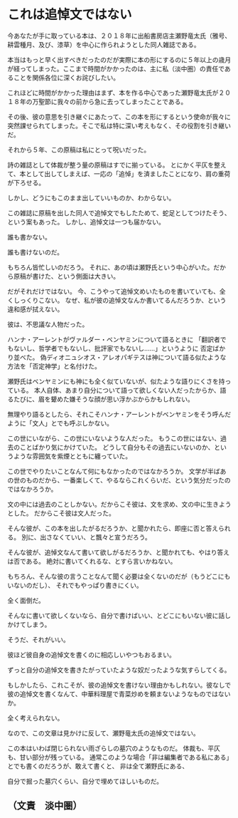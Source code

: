# これは追悼文ではない

今あなたが手に取っている本は、２０１８年に出船書房店主瀬野竜太氏（雅号、耕雲種月、及び、漆草）を中心に作られようとした同人雑誌である。

本当はもっと早く出すべきだったのだが実際に本の形にするのに５年以上の歳月が経ってしまった。ここまで時間がかかったのは、主に私（淡中圏）の責任であることを関係各位に深くお詫びしたい。

これほどに時間がかかった理由はまず、本を作る中心であった瀬野竜太氏が２０１８年の万聖節に我々の前から急に去ってしまったことである。

その後、彼の意思を引き継ぐにあたって、この本を形にするという使命が我々に突然課せられてしまった。そこで私は特に深い考えもなく、その役割を引き継いだ。

それから５年、この原稿は私にとって呪いだった。

詩の雑誌として体裁が整う量の原稿はすでに揃っている。
とにかく平仄を整えて、本として出してしまえば、一応の「追悼」を済ましたことになり、肩の重荷が下ろせる。

しかし、どうにもこのまま出していいものか、わからない。

この雑誌に原稿を出した同人で追悼文でもしたためて、蛇足としてつけたそう、という案もあった。
しかし、追悼文は一つも届かない。

誰も書かない。

誰も書けないのだ。

もちろん皆忙しいのだろう。
それに、あの頃は瀬野氏という中心がいた。だから原稿が書けた、という側面は大きい。

だがそれだけではない。
今、こうやって追悼文めいたものを書いていても、全くしっくりこない。
なぜ、私が彼の追悼文なんか書いてるんだろうか、という違和感が拭えない。

彼は、不思議な人物だった。

ハンナ・アーレントがヴァルダー・ベンヤミンについて語るときに
「翻訳者でもないし、哲学者でもないし、批評家でもないし……」というように
否定ばかり並べた。
偽ディオニュシオス・アレオパギテスは神について語る似たような方法を「否定神学」と名付けた。

瀬野氏はベンヤミンにも神にも全く似ていないが、似たような語りにくさを持っている。
本人自体、あまり自分について語って欲しくない人だったからか、語るたびに、眉を顰めた嫌そうな顔が思い浮かぶからかもしれない。

無理やり語るとしたら、それこそハンナ・アーレントがベンヤミンをそう呼んだように「文人」とでも呼ぶしかない。

この世にいながら、この世にいないような人だった。
もうこの世にはない、過去のことばかり気にかけていた。
どうして自分もその過去にいないのか、というような雰囲気を紫煙とともに纏っていた。

この世でやりたいことなんて何にもなかったのではなかろうか。
文学が半ばあの世のものだから、一番楽しくて、やるならこれくらいだ、という気分だったのではなかろうか。

文の中には過去のことしかない。だからこそ彼は、文を求め、文の中に生きようとした。
だからこそ彼は文人だった。

そんな彼が、この本を出したがるだろうか、と聞かれたら、即座に否と答えられる。
別に、出さなくていい、と飄々と宣うだろう。

そんな彼が、追悼文なんて書いて欲しがるだろうか、と聞かれても、やはり答えは否である。
絶対に書いてくれるな、とすら言いかねない。

もちろん、そんな彼の言うことなんて聞く必要は全くないのだが（もうどこにもいないのだし）、
それでもやっぱり書きにくい。

全く面倒だ。

そんなに書いて欲しくないなら、自分で書けばいい、とどこにもいない彼に話しかけてしまう。

そうだ、それがいい。

彼ほど彼自身の追悼文を書くのに相応しいやつもおるまい。

ずっと自分の追悼文を書きたがっていたような奴だったような気すらしてくる。

もしかしたら、これこそが、彼の追悼文を書けない理由かもしれない。彼なしで彼の追悼文を書くなんて、中華料理屋で青菜炒めを頼まないようなものではないか。

全く考えられない。

なので、この文章は見かけに反して、瀬野竜太氏の追悼文ではない。

この本はいわば閉じられない雨ざらしの墓穴のようなものだ。
体裁も、平仄も、甘い部分が残っている。
通常このような場合「非は編集者である私にある」とでも書くのだろうが、敢えて書くと、
非は全て瀬野氏にある、

自分で掘った墓穴くらい、自分で埋めてほしいものだ。

<h2 class="chapter-author">（文責　淡中圏）</h2>
